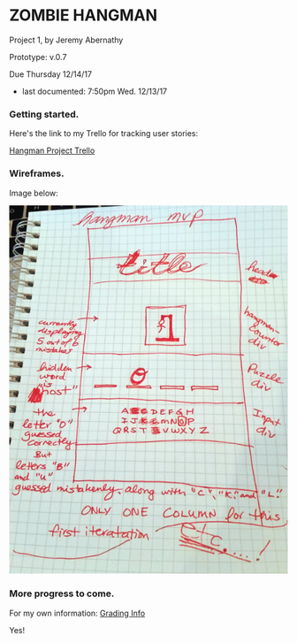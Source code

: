 # ZOMBIE HANGMAN

Project 1, by Jeremy Abernathy

Prototype: v.0.7

Due Thursday 12/14/17

* last documented: 7:50pm Wed. 12/13/17

### Getting started.

Here's the link to my Trello for tracking user stories:

[Hangman Project Trello](https://trello.com/b/SMKLURfg/hangman-app-dec-2017)

### Wireframes.

Image below: 

![wireframeSketch](./media/hangman-wireframe-mvp1.png)

### More progress to come.

For my own information: [Grading Info](https://git.generalassemb.ly/atl-wdi/wdi-curriculum/tree/master/projects/unit_01)

Yes!